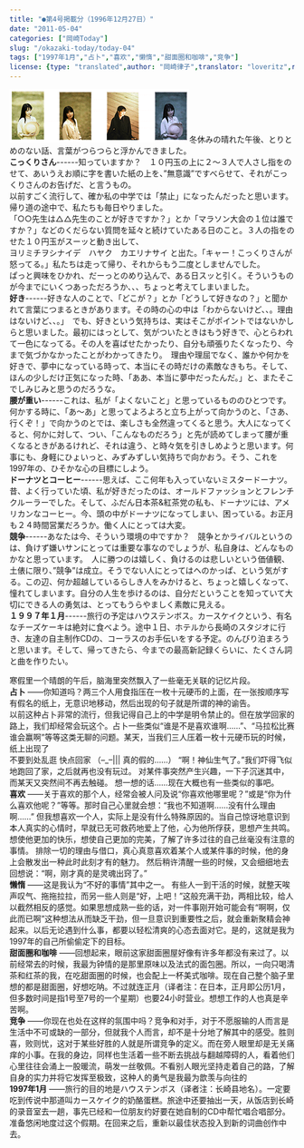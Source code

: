 ```yaml
---
title: "●第4号掲載分（1996年12月27日）"
date: "2011-05-04"
categories: ["岡崎Today"]
slug: "/okazaki-today/today-04"
tags: ["1997年1月","占卜","喜欢","懒惰","甜面圈和咖啡","竞争"]
license: {type: "translated",author: "岡崎律子",translator: "loveritz",reproduced-url: "http://www.ne.jp/asahi/okazaki/book/today/today4.html",reproduced-website: "岡崎律子Book"}
---
```


[![pola](./images/pola.gif)](./images/pola.gif)冬休みの晴れた午後、とりとめのない話、言葉がつらつらと浮かんできました。  
**こっくりさん**\------知っていますか？　１０円玉の上に２～３人で人さし指をのせて、あいうえお順に字を書いた紙の上を、”無意識”ですべらせて、それがこっくりさんのお告げだ、と言うもの。  
以前すごく流行して、確か私の中学では「禁止」になったんだったと思います。帰り道の途中で、私たちも毎日やりました。  
「○○先生は△△先生のことが好きですか？」とか「マラソン大会の１位は誰ですか？」などのくだらない質問を延々と続けていたある日のこと。３人の指をのせた１０円玉がスーッと動き出して、  
ヨリミチヲシナイデ　ハヤク　カエリナサイ と出た。「キャー！こっくりさんが怒ってる。」私たちは走って帰り、それからもう二度としませんでした。  
ぱっと興味をひかれ、だーっとのめり込んで、ある日スッと引く。そういうものが今までにいくつあっただろうか、、、ちょっと考えてしまいました。  
**好き**\------好きな人のことで、「どこが？」とか「どうして好きなの？」と聞かれて言葉につまるときがあります。その時の心の中は「わからないけど、、。理由はないけど、、。」　でも、好きという気持ちは、実はそこがポイントではないかしらと思いました。最初にはっとして、気がついたときはもう好きで、心とらわれて一色になってる。その人を喜ばせたかったり、自分も頑張りたくなったり、今まで気づかなかったことがわかってきたり。　理由や理屈でなく、誰かや何かを好きで、夢中になっている時って、本当にその時だけの素敵なきもち。そして、ほんの少しだけ正気になった時、「ああ、本当に夢中だったんだ。」と、またそこでしみじみと思うのだろうな。  
**腰が重い**\------これは、私が「よくないこと」と思っているもののひとつです。何かする時に、「あ～あ」と思ってよろよろと立ち上がって向かうのと、「さあ、行くぞ！」で向かうのとでは、楽しさも全然違ってくると思う。大人になってくると、何かに対して、つい、「こんなものだろう」と先が読めてしまって腰が重くなるときがあるけれど、それは違う、と時々気を引きしめようと思います。何事にも、身軽にひょいっと、みずみずしい気持ちで向かおう。そう、これを1997年の、ひそかな心の目標にしよう。  
**ドーナツとコーヒー**\------思えば、ここ何年も入っていないミスタードーナツ。昔、よく行っていた頃、私が好きだったのは、オールドファッションとフレンチクルーラーでした。そして、ふだん日本茶&amp;紅茶党の私も、ドーナツには、アメリカンなコーヒー。今、頭の中がドーナツになってしまい、困っている。お正月も２４時間営業だろうか。働く人にとっては大変。  
**競争**\------あなたは今、そういう環境の中ですか？　競争とかライバルというのは、負けず嫌いサンにとっては重要な事なのでしょうが、私自身は、どんなものかなと思っています。　人に勝つのは嬉しく、負けるのは悲しいという価値観、土俵に限り、”競争”は成立。そうでない人にとってはヘのかっぱ、という気がする。この辺、何か超越しているらしき人をみかけると、ちょっと嬉しくなって、憧れてしまいます。自分の人生を歩けるのは、自分だということを知っていて大切にできる人の勇気は、とってもうらやましく素敵に見える。  
**１９９７年１月**\------旅行の予定はハウステンボス。カースケイクという、有名なチーズケーキは絶対に食べよう。途中１日、ホテルから長崎のスタジオに行き、友達の自主制作CDの、コーラスのお手伝いをする予定。のんびり泊まろうと思います。そして、帰ってきたら、今までの最高新記録くらいに、たくさん詞と曲を作りたい。  

  
寒假里一个晴朗的午后，脑海里突然飘入了一些毫无关联的记忆片段。  
**占卜** ――你知道吗？两三个人用食指压在一枚十元硬币的上面，在一张按顺序写有假名的纸上，无意识地移动，然后出现的句子就是所谓的神的谕告。  
以前这种占卜非常的流行，但我记得自己上的中学是明令禁止的。但在放学回家的路上，我们却经常会玩这个。占卜一些类似“谁是不是喜欢谁啊……”、“马拉松比赛谁会赢啊”等等这类无聊的问题。某天，当我们三人压着一枚十元硬币玩的时候，纸上出现了  
不要到处乱逛 快点回家 （–\_–||| 真的假的……） “啊！神仙生气了。”我们吓得飞似地跑回了家，之后就再也没有玩过。 对某件事突然产生兴趣，一下子沉迷其中，而某天又突然间不再去触碰。 想一想的话……现在大概也有一些类似的事吧。  
**喜欢** ――关于喜欢的那个人，经常会被人问及说“你喜欢他哪里呢？”或是“你为什么喜欢他呢？”等等。那时自己心里就会想：“我也不知道啊……没有什么理由啊……” 但我想喜欢一个人，实际上是没有什么特殊原因的。当自己惊讶地意识到本人真实的心情时，早就已无可救药地爱上了他，心为他所俘获，思想产生共鸣。想使他更加的快乐，想使自己更加的完美，了解了许多过往的自己丝毫没有注意的事情。 排除一切的理由与借口，真心真意喜欢着某个人或某件事的时候，他的身上会散发出一种此时此刻才有的魅力。 然后稍许清醒一些的时候，又会细细地去回想说：“啊，刚才真的是灵魂出窍了。”  
**懒惰** ――这是我认为“不好的事情”其中之一。 有些人一到干活的时候，就整天唉声叹气、拖拖拉拉，而另一些人则是“好，上吧！”这般充满干劲，两相比较，给人以截然相反的感觉。如果思想成熟一些的话，对一件事刚开始可能会有“啊啊，仅此而已啊”这种想法从而缺乏干劲，但一旦意识到重要性之后，就会重新聚精会神起来。以后无论遇到什么事，都要以轻松清爽的心态去面对它。是的，这就是我为1997年的自己所偷偷定下的目标。  
**甜面圈和咖啡** ――回想起来，眼前这家甜面圈屋好像有许多年都没有来过了。以前经常去的时候，我最为钟情的是那里原味以及法式的面包圈。所以，一向只喝清茶和红茶的我，在吃甜面圈的时候，也会配上一杯美式咖啡。现在自己整个脑子里想的都是甜面圈，好想吃呐。不过就连正月（译者注：在日本，正月即公历1月，但多数时间是指1号至7号的一个星期）也要24小时营业。想想工作的人也真是辛苦啊。  
**竞争** ――你现在也处在这样的氛围中吗？竞争和对手，对于不愿服输的人而言是生活中不可或缺的一部分，但就我个人而言，却不是十分地了解其中的感受。胜则喜，败则忧，这对于某些好胜的人就是所谓竞争的定义。而在旁人眼里却是无关痛痒的小事。在我的身边，同样也生活着一些不断去挑战与翻越障碍的人，看着他们心里往往会涌上一股暖流，萌发一丝敬佩。不看别人眼光坚持走着自己的路，了解自身的实力并将它发挥至极致，这种人的勇气是我最为歆羡与向往的  
**1997年1月** ――旅行的目的地是ハウステンボス（译者注：长崎县地名）。一定要吃到传说中那道叫カースケイク的奶酪蛋糕。旅途中还要抽出一天，从饭店到长崎的录音室去一趟，事先已经和一位朋友约好要在她自制的CD中帮忙唱合唱部分。 准备悠闲地度过这个假期。在回来之后，重新以最佳状态投入到新的词曲创作中去。
